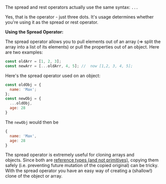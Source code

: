 The spread and rest operators actually use the same syntax: `...` 

Yes, that is the operator - just three dots. It's usage determines whether you're using it as the spread or rest operator.

**Using the Spread Operator:**

The spread operator allows you to pull elements out of an array (=> split the array into a list of its elements) or pull the properties out of an object. Here are two examples:
```JavaScript
const oldArr = [1, 2, 3];
const newArr = [...oldArr, 4, 5]; //  now [1,2, 3, 4, 5];
```


Here's the spread operator used on an object:
```JavaScript
const oldObj = {
  name: 'Max';
};
const newObj = {
  ...oldObj, 
  age: 28
}
```
The `newObj` would then be
```JavaScript
{
  name: 'Max',
  age: 28
}
```
The spread operator is extremely useful for cloning arrays and objects. Since both are [reference types (and not primitives)](https://youtu.be/9ooYYRLdg_g), copying them safely (i.e. preventing future mutation of the copied original) can be tricky. With the spread operator you have an easy way of creating a (shallow!) clone of the object or array.